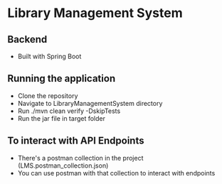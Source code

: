 # Library Management System

## Backend
- Built with Spring Boot

## Running the application
- Clone the repository
- Navigate to LibraryManagementSystem directory
- Run ./mvn clean verify -DskipTests
- Run the jar file in target folder

## To interact with API Endpoints
- There's a postman collection in the project (LMS.postman_collection.json)
- You can use postman with that collection to interact with endpoints
